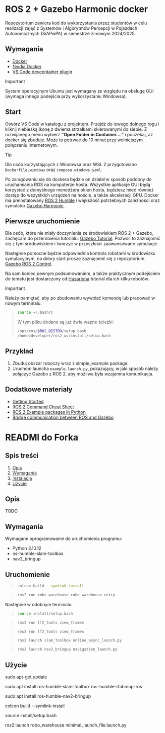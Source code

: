 # ROS 2 + Gazebo Harmonic docker

Repozytorium zawiera kod do wykorzystania przez studentów w celu realizacji zajęć z Systemów i Algorytmów Percepcji w Pojazdach Autonomicznych (SiAPwPA) w semestrze zimowym 2024/2025.

## Wymagania

- [Docker](https://docs.docker.com/engine/install/ubuntu/)
- [Nvidia Docker](https://docs.nvidia.com/datacenter/cloud-native/container-toolkit/install-guide.html#container-device-interface-cdi-support)
- [VS Code devcontainer plugin](https://code.visualstudio.com/docs/devcontainers/containers#_quick-start-open-an-existing-folder-in-a-container)

> [!IMPORTANT]  
> System operacyjnym Ubuntu jest wymagany ze względu na obsługę GUI (wymaga innego podejścia przy wykorzystaniu Windowsa).

## Start

Otwórz VS Code w katalogu z projektem.
Przejdź do lewego dolnego rogu i kliknij niebieską ikonę z dwiema strzałkami skierowanymi do siebie. Z rozwijanego menu wybierz **"Open Folder in Container... ”** i poczekaj, aż docker się zbuduje. Może to potrwać do 10 minut przy wolniejszym połączeniu internetowym.

> [!TIP]
> Dla osób korzystających z Windowsa oraz WSL 2 przygotowano `Dockerfile.windows` oraz `compose.windows.yaml`. 

Po zalogowaniu się do dockera będzie on działał w sposób podobny do uruchamiania ROS na komputerze hosta. Wszystkie aplikacje GUI będą korzystać z domyślnego menedżera okien hosta, będziesz mieć również dostęp do wszystkich urządzeń na hoście, a także akceleracji GPU.
Docker ma preinstalowany [ROS 2 Humble](https://docs.ros.org/en/humble/Tutorials.html) i większość potrzebnych zależności oraz symulator [Gazebo Harmonic](https://gazebosim.org/docs/harmonic/getstarted/).

## Pierwsze uruchomienie

Dla osób, które nie miały doczynienia ze środowiskiem ROS 2 + Gazebo, zachęcam do przerobienia tutorialu: [Gazebo Tutorial](https://gazebosim.org/docs/harmonic/tutorials/). Pozwoli to zaznajomić się z tym środowiskiem i tworzyć w przyszłości zaawansowane symulacje.

Następnie pomocne będzie odpowiednia kontrola robotami w środowisku symulacyjnym, na dobry start proszę zaznajomić się z repozytorium: [Gazebo ROS 2 Control](https://github.com/ros-controls/gz_ros2_control/).

Na sam koniec pewnym podsumowaniem, a także praktycznym podejściem do tematu jest dostarczony od [Husariona](https://husarion.com/tutorials/ros2-tutorials/1-ros2-introduction/) tutorial dla ich kilku robotów.

> [!IMPORTANT] 
Należy pamiętać, aby po zbudowaniu wywołać komendę lub pracować w nowym terminalu:
>
> ```bash
> source ~/.bashrc
> ```
>
> W tym pliku dodane są już dwie ważne ścieżki:
>
> ```bash
> /opt/ros/$ROS_DISTRO/setup.bash
> /home/developer/ros2_ws/install/setup.bash
> ```

## Przykład
1. Zbuduj obszar roboczy wraz z simple_example package.  
2. Uruchom launcha `example.launch.py`, pokazujący, w jaki sposób należy połączyć Gazebo z ROS 2, aby możliwa była wzajemna komunikacja.


## Dodatkowe materiały
* [Getting Started](getting_started.md)
* [ROS 2 Command Cheat Sheet](cheatsheet.md)
* [ROS 2 Example packages in Python](example.md)
* [Bridge communication between ROS and Gazebo](ros_gz_bridge.md)

# READMI do Forka

## Spis treści

1. [Opis](#opis)
2. [Wymagania](#wymagania)
3. [Instalacja](#instalacja)
4. [Użycie](#użycie)

## Opis

TODO

## Wymagania

Wymagane oprogramowanie do uruchomienia programu:

- Python 3.10.12
- os-humble-slam-toolbox
- nav2_bringup


## Uruchomienie

> ```bash
> colcon build --symlink-install
> ```

> ```bash
> ros2 run robo_warehouse robo_warehouse_entry
> ```

Następnie w odobnym terminalu

> ```bash
> source install/setup.bash
> ```

> ```bash
> ros2 run tf2_tools view_frames
> ```

> ```bash
> ros2 run tf2_tools view_frames
> ```

> ```bash
> ros2 launch slam_toolbox online_async_launch.py
> ```

> ```bash
> ros2 launch nav2_bringup navigation_launch.py
> ```

## Użycie

sudo apt-get update

sudo apt install ros-humble-slam-toolbox ros-humble-rtabmap-ros

sudo apt install ros-humble-nav2-bringup


colcon build --symlink-install

source install/setup.bash

ros2 launch robo_warehouse minimal_launch_file.launch.py
